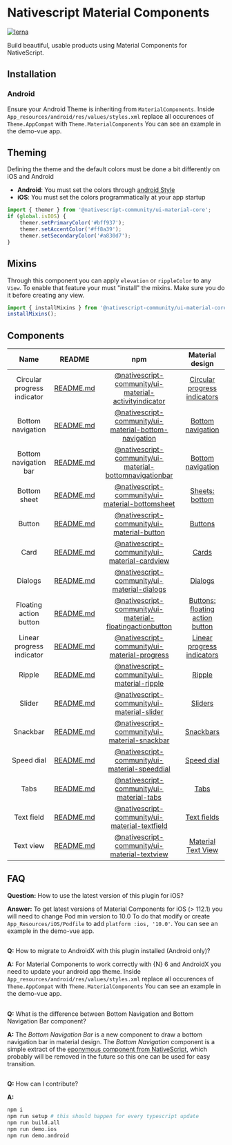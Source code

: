 # Nativescript Material Components

[![lerna](https://img.shields.io/badge/maintained%20with-lerna-cc00ff.svg)](https://lerna.js.org/)

Build beautiful, usable products using Material Components for NativeScript.

## Installation

### Android 
Ensure your Android Theme is inheriting from `MaterialComponents`.
Inside ```App_resources/android/res/values/styles.xml``` replace all occurences of ```Theme.AppCompat``` with ```Theme.MaterialComponents```
You can see an example in the demo-vue app.

## Theming
Defining the theme and the default colors must be done a bit differently on iOS and Android

* **Android**:  You must set the colors through [android Style](https://github.com/material-components/material-components-android/blob/master/docs/getting-started.md#appcompat-themes)
* **iOS**: You must set the colors programmatically at your app startup
```typescript
import { themer } from '@nativescript-community/ui-material-core';
if (global.isIOS) {
    themer.setPrimaryColor('#bff937');
    themer.setAccentColor('#ff8a39');
    themer.setSecondaryColor('#a830d7');
}
```

## Mixins
Through this component you can apply `elevation` or `rippleColor` to any `View`. To enable that feature your must "install" the mixins. Make sure you do it before creating any view.
```typescript
import { installMixins } from '@nativescript-community/ui-material-core';
installMixins();
```

## Components

| Name | README | npm | Material design |
| :---: | :---: | :---: | :---: |
| Circular progress indicator | [README.md](https://github.com/nativescript-community/ui-material-components/blob/master/packages/activityindicator/README.md) | [@nativescript-community/ui-material-activityindicator](https://www.npmjs.com/package/@nativescript-community/ui-material-activityindicator) | [Circular progress indicators](https://material.io/components/progress-indicators#circular-progress-indicators) |
| Bottom navigation | [README.md](https://github.com/nativescript-community/ui-material-components/blob/master/packages/bottom-navigation/README.md) | [@nativescript-community/ui-material-bottom-navigation](https://www.npmjs.com/package/@nativescript-community/ui-material-bottom-navigation) | [Bottom navigation](https://material.io/components/bottom-navigation) |
| Bottom navigation bar | [README.md](https://github.com/nativescript-community/ui-material-components/blob/master/packages/bottomnavigationbar/README.md) | [@nativescript-community/ui-material-bottomnavigationbar](https://www.npmjs.com/package/@nativescript-community/ui-material-bottomnavigationbar) | [Bottom navigation](https://material.io/components/bottom-navigation) |
| Bottom sheet | [README.md](https://github.com/nativescript-community/ui-material-components/blob/master/packages/bottomsheet/README.md) | [@nativescript-community/ui-material-bottomsheet](https://www.npmjs.com/package/@nativescript-community/ui-material-bottomsheet) | [Sheets: bottom](https://material.io/components/sheets-bottom) |
| Button | [README.md](https://github.com/nativescript-community/ui-material-components/blob/master/packages/button/README.md) | [@nativescript-community/ui-material-button](https://www.npmjs.com/package/@nativescript-community/ui-material-button) | [Buttons](https://material.io/components/buttons) |
| Card | [README.md](https://github.com/nativescript-community/ui-material-components/blob/master/packages/cardview/README.md) | [@nativescript-community/ui-material-cardview](https://www.npmjs.com/package/@nativescript-community/ui-material-cardview) | [Cards](https://material.io/components/cards) |
| Dialogs | [README.md](https://github.com/nativescript-community/ui-material-components/blob/master/packages/dialogs/README.md) | [@nativescript-community/ui-material-dialogs](https://www.npmjs.com/package/@nativescript-community/ui-material-dialogs) | [Dialogs](https://material.io/components/dialogs) |
| Floating action button | [README.md](https://github.com/nativescript-community/ui-material-components/blob/master/packages/floatingactionbutton/README.md) | [@nativescript-community/ui-material-floatingactionbutton](https://www.npmjs.com/package/@nativescript-community/ui-material-floatingactionbutton) | [Buttons: floating action button](https://material.io/components/buttons-floating-action-button) |
| Linear progress indicator | [README.md](https://github.com/nativescript-community/ui-material-components/blob/master/packages/progress/README.md) | [@nativescript-community/ui-material-progress](https://www.npmjs.com/package/@nativescript-community/ui-material-progress) | [Linear progress indicators](https://material.io/components/progress-indicators#linear-progress-indicators) |
| Ripple | [README.md](https://github.com/nativescript-community/ui-material-components/blob/master/packages/ripple/README.md) | [@nativescript-community/ui-material-ripple](https://www.npmjs.com/package/@nativescript-community/ui-material-ripple) | [Ripple](https://material.io/design/interaction/states.html#pressed) |
| Slider | [README.md](https://github.com/nativescript-community/ui-material-components/blob/master/packages/slider/README.md) | [@nativescript-community/ui-material-slider](https://www.npmjs.com/package/@nativescript-community/ui-material-slider) | [Sliders](https://material.io/components/sliders) |
| Snackbar | [README.md](https://github.com/nativescript-community/ui-material-components/blob/master/packages/snackbar/README.md) | [@nativescript-community/ui-material-snackbar](https://www.npmjs.com/package/@nativescript-community/ui-material-snackbar) | [Snackbars](https://material.io/components/snackbars) |
| Speed dial | [README.md](https://github.com/nativescript-community/ui-material-components/blob/master/packages/speeddial/README.md) | [@nativescript-community/ui-material-speeddial](https://www.npmjs.com/package/@nativescript-community/ui-material-speeddial) | [Speed dial](https://material.io/components/buttons-floating-action-button#types-of-transitions) |
| Tabs | [README.md](https://github.com/nativescript-community/ui-material-components/blob/master/packages/tabs/README.md) | [@nativescript-community/ui-material-tabs](https://www.npmjs.com/package/@nativescript-community/ui-material-tabs) | [Tabs](https://material.io/components/tabs) |
| Text field | [README.md](https://github.com/nativescript-community/ui-material-components/blob/master/packages/textfield/README.md) | [@nativescript-community/ui-material-textfield](https://www.npmjs.com/package/@nativescript-community/ui-material-textfield) | [Text fields](https://material.io/components/text-fields) |
| Text view | [README.md](https://github.com/nativescript-community/ui-material-components/blob/master/packages/textview/README.md) | [@nativescript-community/ui-material-textview](https://www.npmjs.com/package/@nativescript-community/ui-material-textview) | [Material Text View](https://material.io/develop/android/components/material-text-view) |

## FAQ

**Question:** How to use the latest version of this plugin for iOS?

**Answer:** To get latest versions of Material Components for iOS (> 112.1) you will need to change Pod min version to 10.0
To do that modify or create `App_Resources/iOS/Podfile` to add `platform :ios, '10.0'`.
You can see an example in the demo-vue app.

##

**Q:** How to migrate to AndroidX with this plugin installed (Android only)?

**A:** For Material Components to work correctly with {N} 6 and AndroidX you need to update your android app theme.
Inside ```App_resources/android/res/values/styles.xml``` replace all occurences of ```Theme.AppCompat``` with ```Theme.MaterialComponents```
You can see an example in the demo-vue app.

##

**Q:** What is the difference between Bottom Navigation and Bottom Navigation Bar component?

**A:** The _Bottom Navigation Bar_ is a new component to draw a bottom navigation bar in material design.
The _Bottom Navigation_ component is a simple extract of the [eponymous component from NativeScript](https://docs.nativescript.org/ui/components/bottom-navigation), which probably will be removed in the future so this one can be used for easy transition.

##

**Q:** How can I contribute?

**A:**
```bash
npm i
npm run setup # this should happen for every typescript update
npm run build.all
npm run demo.ios
npm run demo.android
```
